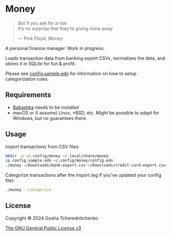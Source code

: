 # Money

> But if you ask for a rise<br/>
> It’s no surprise that they’re giving none away
>
> — Pink Floyd, _Money_

A personal finance manager. Work in progress.

Loads transaction data from banking export CSVs, normalizes the data, and stores it in SQLite for fun & profit.

Please see [config.sample.edn](https://github.com/goshatch/money/blob/main/config.sample.edn) for information on how to setup categorization rules.

## Requirements

- [Babashka](https://github.com/babashka/babashka#installation) needs to be installed
- macOS or (I assume) Linux, *BSD, etc. Might be possible to adapt for Windows, but no guarantees there.

## Usage

Import transactions from CSV files:
```sh
mkdir -p ~/.config/money ~/.local/share/money
cp config.sample.edn ~/.config/money/config.edn
./money ~/Downloads/bank-export.csv ~/Downloads/credit-card-export.csv
```

Categorize transactions after the import (eg if you’ve updated your config file):

```sh
./money --categorize
```

## License

Copyright © 2024 Gosha Tcherednitchenko

[The GNU General Public License v3](https://www.gnu.org/licenses/gpl.html)

